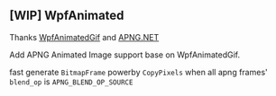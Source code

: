 ## [WIP] WpfAnimated
Thanks  [WpfAnimatedGif](https://github.com/XamlAnimatedGif/WpfAnimatedGif) and [APNG.NET](https://github.com/xupefei/APNG.NET)

Add APNG Animated Image support base on WpfAnimatedGif.

fast generate `BitmapFrame` powerby `CopyPixels` when all apng frames' `blend_op` is `APNG_BLEND_OP_SOURCE`

